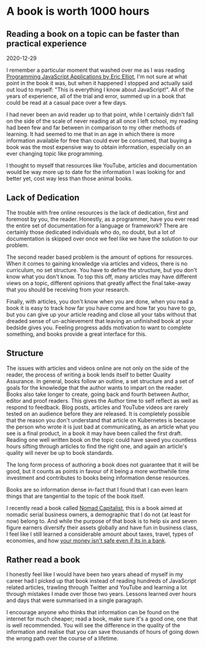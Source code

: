 <h1 class="title"> A book is worth 1000 hours </h1>
<h2 class="subtitle"> Reading a book on a topic can be faster than practical experience </h2>
<span class="date">2020-12-29</span>

I remember a particular moment that washed over me as I was reading [Programming JavaScript Applications by Eric Elliot](https://www.oreilly.com/library/view/programming-javascript-applications/9781491950289/?code=DEAL), I'm not sure at what point in the book it was, but when it happened I stopped and actually said out loud to myself: "This is everything I know about JavaScript!". All of the years of experience, all of the trial and error, summed up in a book that could be read at a casual pace over a few days.

I had never been an avid reader up to that point, while I certainly didn't fall on the side of the scale of never reading at all once I left school, my reading had been few and far between in comparison to my other methods of learning. It had seemed to me that in an age in which there is more information available for free than could ever be consumed, that buying a book was the most expensive way to obtain information, especially on an ever changing topic like programming.

I thought to myself that resources like YouTube, articles and documentation would be way more up to date for the information I was looking for and better yet, cost way less than those animal books.

## Lack of Dedication

The trouble with free online resources is the lack of dedication, first and foremost by you, the reader. Honestly, as a programmer, have you ever read the entire set of documentation for a language or framework? There are certainly those dedicated individuals who do, no doubt, but a lot of documentation is skipped over once we feel like we have the solution to our problem. 

The second reader based problem is the amount of options for resources. When it comes to gaining knowledge via articles and videos, there is no curriculum, no set structure. You have to define the structure, but you don't know what you don't know. To top this off, many articles may have different views on a topic, different opinions that greatly affect the final take-away that you should be receiving from your research.

Finally, with articles, you don't know when you are done, when you read a book it is easy to track how far you have come and how far you have to go, but you can give up your article reading and close all your tabs without that dreaded sense of un-achievement that leaving an unfinished book at your bedside gives you. Feeling progress adds motivation to want to complete something, and books provide a great interface for this.

## Structure

The issues with articles and videos online are not only on the side of the reader, the process of writing a book lends itself to better Quality Assurance. In general, books follow an outline, a set structure and a set of goals for the knowledge that the author wants to impart on the reader. Books also take longer to create, going back and fourth between Author, editor and proof readers. This gives the Author time to self reflect as well as respond to feedback. Blog posts, articles and YouTube videos are rarely tested on an audience before they are released. It is completely possible that the reason you don't understand that article on Kubernetes is because the person who wrote it is just bad at communicating, as an article what you see is a final product, in a book it may have been called the first draft. Reading one well written book on the topic could have saved you countless hours sifting through articles to find the right one, and again an article's quality will never be up to book standards.

The long form process of authoring a book does not guarantee that it will be good, but it counts as points in favour of it being a more worthwhile time investment and contributes to books being information dense resources. 

Books are so information dense in-fact that I found that I can even learn things that are tangential to the topic of the book itself.

I recently read a book called [Nomad Capitalist](https://nomadcapitalist.com/book/), this is a book aimed at nomadic serial business owners, a demographic that I do not (at least for now) belong to. And while the purpose of that book is to help six and seven figure earners diversify their assets globally and have fun in business class, I feel like I still learned a considerable amount about taxes, travel, types of economies, and how [your money isn't safe even if its in a bank](https://www.reuters.com/article/us-cyprus-banks-idUSKBN1K3242).

## Rather read a book

I honestly feel like I would have been two years ahead of myself in my career had I picked up that book instead of reading hundreds of JavaScript related articles, trawling through Twitter and YouTube and learning a lot through mistakes I made over those two years. Lessons learned over hours and days that were summarised in a single paragraph.

I encourage anyone who thinks that information can be found on the internet for much cheaper; read a book, make sure it's a good one, one that is well recommended. You will see the difference in the quality of the information and realise that you can save thousands of hours of going down the wrong path over the course of a lifetime.